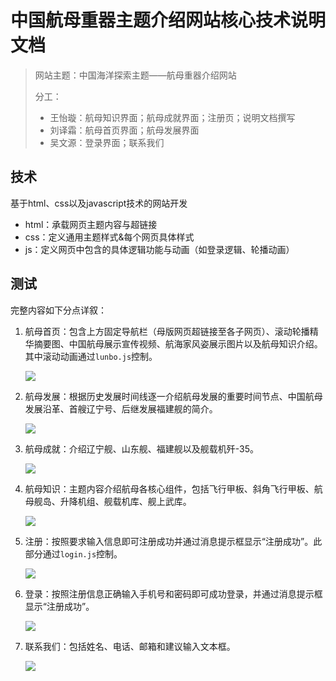 

# 中国航母重器主题介绍网站核心技术说明文档

> 网站主题：中国海洋探索主题——航母重器介绍网站
>
> 分工：
> - 王怡璇：航母知识界面；航母成就界面；注册页；说明文档撰写
> - 刘译霜：航母首页界面；航母发展界面
> - 吴文源：登录界面；联系我们

## 技术

基于html、css以及javascript技术的网站开发

- html：承载网页主题内容与超链接
- css：定义通用主题样式&每个网页具体样式
- js：定义网页中包含的具体逻辑功能与动画（如登录逻辑、轮播动画）

## 测试

完整内容如下分点详叙：

1. 航母首页：包含上方固定导航栏（母版网页超链接至各子网页）、滚动轮播精华摘要图、中国航母展示宣传视频、航海家风姿展示图片以及航母知识介绍。其中滚动动画通过`lunbo.js`控制。

   ![](./src/1.jpeg)

2. 航母发展：根据历史发展时间线逐一介绍航母发展的重要时间节点、中国航母发展沿革、首艘辽宁号、后继发展福建舰的简介。

   ![](./src/2.jpeg)

3. 航母成就：介绍辽宁舰、山东舰、福建舰以及舰载机歼-35。

   ![](./src/3.jpeg)

4. 航母知识：主题内容介绍航母各核心组件，包括飞行甲板、斜角飞行甲板、航母舰岛、升降机组、舰载机库、舰上武库。

   ![](./src/4.jpeg)

5. 注册：按照要求输入信息即可注册成功并通过消息提示框显示“注册成功”。此部分通过`login.js`控制。

   ![](./src/5.jpeg) 

6. 登录：按照注册信息正确输入手机号和密码即可成功登录，并通过消息提示框显示“注册成功”。

   ![](./src/6.jpeg)

7. 联系我们：包括姓名、电话、邮箱和建议输入文本框。

   ![](./src/7.jpeg)
